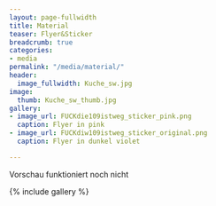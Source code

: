 ```yaml
---
layout: page-fullwidth
title: Material
teaser: Flyer&Sticker
breadcrumb: true
categories:
- media
permalink: "/media/material/"
header:
  image_fullwidth: Kuche_sw.jpg
image:
  thumb: Kuche_sw_thumb.jpg
gallery:
- image_url: FUCKdie109istweg_sticker_pink.png
  caption: Flyer in pink
- image_url: FUCKdiw109istweg_sticker_original.png
  caption: Flyer in dunkel violet

---
```

Vorschau funktioniert noch nicht 

{% include gallery %}